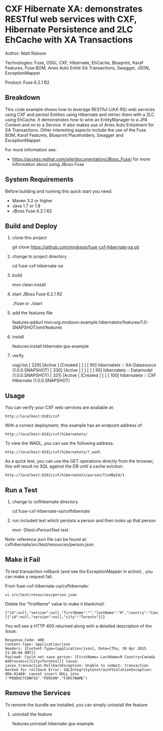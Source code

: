 ﻿CXF Hibernate XA: demonstrates RESTful web services with CXF, Hibernate Persistence and 2LC EhCache with XA Transactions
========================================================================================================================
Author: Matt Robson 

Technologies: Fuse, OSGi, CXF, Hibernate, EhCache, Blueprint, Karaf Features, Fuse BOM, Aries Auto Enlist XA Transactions, Swagger, JSON, ExceptionMapper 

Product: Fuse 6.2.1 R2

Breakdown
---------
This code example shows how to leverage RESTful (JAX-RS) web services using CXF and persist Entities using Hibernate and retriec them with a 2LC using EhCache. It demonstrates how to wire an EntityManager to a JPA Context and on to a Service. It also makes use of Aries Auto Enlistment for XA Transactions.  Other interesting aspects include the use of the Fuse BOM, Karaf Features, Blueprint Placeholders, Swagger and  ExceptionMapper.

For more information see:

* <https://access.redhat.com/site/documentation/JBoss_Fuse/> for more information about using JBoss Fuse

System Requirements
-------------------
Before building and running this quick start you need:

* Maven 3.2 or higher
* Java 1.7 or 1.8
* JBoss Fuse 6.2.1 R2

Build and Deploy
----------------

1) clone this project

	git clone https://github.com/mrobson/fuse-cxf-hibernate-xa.git

2) change to project directory 

	cd fuse-cxf-hibernate-xa

3) build

	mvn clean install

4) start JBoss Fuse 6.2.1 R2

	./fuse or ./start

5) add the features file

	features:addurl mvn:org.mrobson.example.hibernatetx/features/1.0-SNAPSHOT/xml/features

9) install

	features:install hibernate-jpa-example

10) verify

	osgi:list
	[ 329] [Active     ] [Created     ] [       ] [   90] hibernatetx :: XA-Datasource (1.0.0.SNAPSHOT)
	[ 330] [Active     ] [            ] [       ] [   95] hibernatetx :: Datamodel (1.0.0.SNAPSHOT)
	[ 331] [Active     ] [Created     ] [       ] [  100] hibernatetx :: CXF Hibernate (1.0.0.SNAPSHOT)

Usage
-----

You can verify your CXF web services are available at:

	http://localhost:8181/cxf

With a correct deployment, this example has an endpoint address of:

	http://localhost:8181/cxf/hibernatetx/

To view the WADL, you can use the following address:

	http://localhost:8181/cxf/hibernatetx/?_wadl

As a quick test, you can use the GET operations directly from the browser, this will result no SQL against the DB until a cache eviction:

	http://localhost:8181/cxf/hibernatetx/person/findById/1

Run a Test
----------

1) change to cxfhibernate directory

	cd fuse-cxf-hibernate-xa/cxfhibernate

2) run included test which persists a person and then looks up that person

	mvn -Dtest=PersonTest test

Note: reference json file can be found at: cxfhibernate/src/test/resources/person.json

Make it Fail
------------

To test transaction rollback (and see the ExceptionMapper in action) , you can make a request fail.

From fuse-cxf-hibernate-xa/cxfhibernate:

	vi src/test/resources/person.json

Delete the "firstName" value to make it blank/null:

	{"id":null,"version":null,"firstName":"","lastName":"R","country":"Canada","addresses":[{"id":null,"version":null,"city":"Toronto"}]}

You will see a HTTP 400 returned along with a detailed description of the issue:

	Response-Code: 400
	Content-Type: application/json
	Headers: {Content-Type=[application/json], Date=[Thu, 30 Apr 2015 21:40:04 GMT]}
	Payload: Could not save person: [FirstName= LastName=R Country=Canada Addresses=[[City=Toronto]]] Cause: javax.transaction.RollbackException: Unable to commit: transaction marked for rollback Error: SQLIntegrityConstraintViolationException: ORA-01400: cannot insert NULL into ("PRODUCTCONFIG"."PERSON"."FIRSTNAME")

Remove the Services
-------------------

To remove the bundle we installed, you can simply uninstall the feature:

1) uninstall the feature

	features:uninstall hibernate-jpa-example

